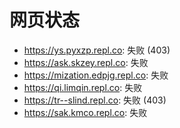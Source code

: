 # 网页状态
- https://ys.pyxzp.repl.co: 失败 (403)
- https://ask.skzey.repl.co: 失败
- https://mization.edpjg.repl.co: 失败
- https://qi.limqin.repl.co: 失败
- https://tr--slind.repl.co: 失败 (403)
- https://sak.kmco.repl.co: 失败
